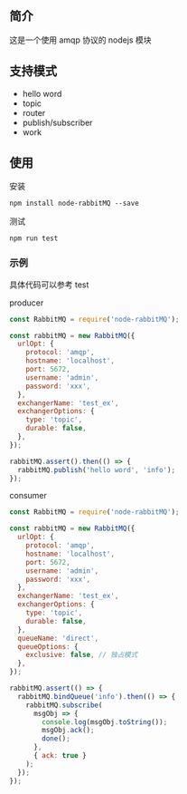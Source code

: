 ## 简介

这是一个使用 amqp 协议的 nodejs 模块

## 支持模式

- hello word
- topic
- router
- publish/subscriber
- work

## 使用

安装

```shell
npm install node-rabbitMQ --save
```

测试

```shell
npm run test
```

### 示例

具体代码可以参考 test

producer

```js
const RabbitMQ = require('node-rabbitMQ');

const rabbitMQ = new RabbitMQ({
  urlOpt: {
    protocol: 'amqp',
    hostname: 'localhost',
    port: 5672,
    username: 'admin',
    password: 'xxx',
  },
  exchangerName: 'test_ex',
  exchangerOptions: {
    type: 'topic',
    durable: false,
  },
});

rabbitMQ.assert().then(() => {
  rabbitMQ.publish('hello word', 'info');
});
```

consumer

```js
const RabbitMQ = require('node-rabbitMQ');

const rabbitMQ = new RabbitMQ({
  urlOpt: {
    protocol: 'amqp',
    hostname: 'localhost',
    port: 5672,
    username: 'admin',
    password: 'xxx',
  },
  exchangerName: 'test_ex',
  exchangerOptions: {
    type: 'topic',
    durable: false,
  },
  queueName: 'direct',
  queueOptions: {
    exclusive: false, // 独占模式
  },
});

rabbitMQ.assert(() => {
  rabbitMQ.bindQueue('info').then(() => {
    rabbitMQ.subscribe(
      msgObj => {
        console.log(msgObj.toString());
        msgObj.ack();
        done();
      },
      { ack: true }
    );
  });
});
```
